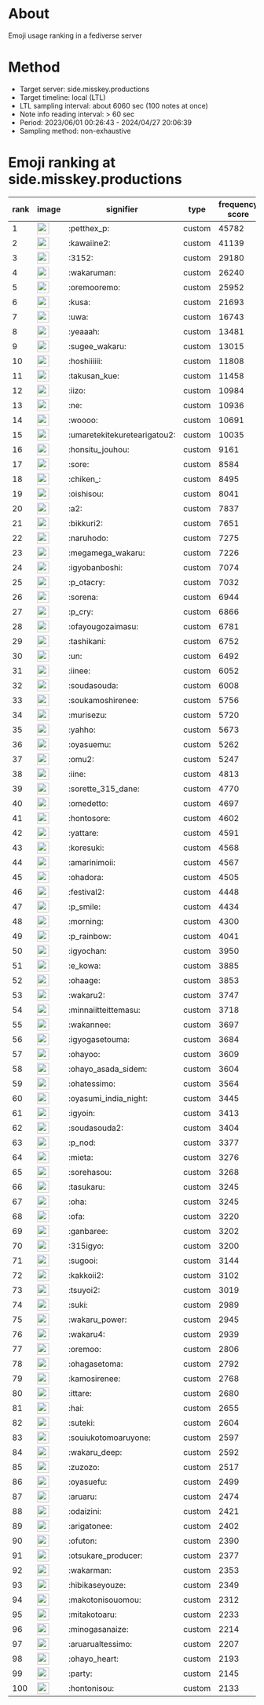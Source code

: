 # About
Emoji usage ranking in a fediverse server

# Method
- Target server: side.misskey.productions
- Target timeline: local (LTL)
- LTL sampling interval: about 6060 sec (100 notes at once)
- Note info reading interval: > 60 sec
- Period: 2023/06/01 00:26:43 - 2024/04/27 20:06:39 
- Sampling method: non-exhaustive

# Emoji ranking at side.misskey.productions

|rank|image|signifier|type|frequency score|
|----|----|----|----|----|
|1|<img height="24" src="https://side.misskey.productions/emoji/petthex_p.webp">|:petthex_p:|custom|45782|
|2|<img height="24" src="https://side.misskey.productions/emoji/kawaiine2.webp">|:kawaiine2:|custom|41139|
|3|<img height="24" src="https://side.misskey.productions/emoji/3152.webp">|:3152:|custom|29180|
|4|<img height="24" src="https://side.misskey.productions/emoji/wakaruman.webp">|:wakaruman:|custom|26240|
|5|<img height="24" src="https://side.misskey.productions/emoji/oremooremo.webp">|:oremooremo:|custom|25952|
|6|<img height="24" src="https://side.misskey.productions/emoji/kusa.webp">|:kusa:|custom|21693|
|7|<img height="24" src="https://side.misskey.productions/emoji/uwa.webp">|:uwa:|custom|16743|
|8|<img height="24" src="https://side.misskey.productions/emoji/yeaaah.webp">|:yeaaah:|custom|13481|
|9|<img height="24" src="https://side.misskey.productions/emoji/sugee_wakaru.webp">|:sugee_wakaru:|custom|13015|
|10|<img height="24" src="https://side.misskey.productions/emoji/hoshiiiiii.webp">|:hoshiiiiii:|custom|11808|
|11|<img height="24" src="https://side.misskey.productions/emoji/takusan_kue.webp">|:takusan_kue:|custom|11458|
|12|<img height="24" src="https://side.misskey.productions/emoji/iizo.webp">|:iizo:|custom|10984|
|13|<img height="24" src="https://side.misskey.productions/emoji/ne.webp">|:ne:|custom|10936|
|14|<img height="24" src="https://side.misskey.productions/emoji/woooo.webp">|:woooo:|custom|10691|
|15|<img height="24" src="https://side.misskey.productions/emoji/umaretekitekuretearigatou2.webp">|:umaretekitekuretearigatou2:|custom|10035|
|16|<img height="24" src="https://side.misskey.productions/emoji/honsitu_jouhou.webp">|:honsitu_jouhou:|custom|9161|
|17|<img height="24" src="https://side.misskey.productions/emoji/sore.webp">|:sore:|custom|8584|
|18|<img height="24" src="https://side.misskey.productions/emoji/chiken_.webp">|:chiken_:|custom|8495|
|19|<img height="24" src="https://side.misskey.productions/emoji/oishisou.webp">|:oishisou:|custom|8041|
|20|<img height="24" src="https://side.misskey.productions/emoji/a2.webp">|:a2:|custom|7837|
|21|<img height="24" src="https://side.misskey.productions/emoji/bikkuri2.webp">|:bikkuri2:|custom|7651|
|22|<img height="24" src="https://side.misskey.productions/emoji/naruhodo.webp">|:naruhodo:|custom|7275|
|23|<img height="24" src="https://side.misskey.productions/emoji/megamega_wakaru.webp">|:megamega_wakaru:|custom|7226|
|24|<img height="24" src="https://side.misskey.productions/emoji/igyobanboshi.webp">|:igyobanboshi:|custom|7074|
|25|<img height="24" src="https://side.misskey.productions/emoji/p_otacry.webp">|:p_otacry:|custom|7032|
|26|<img height="24" src="https://side.misskey.productions/emoji/sorena.webp">|:sorena:|custom|6944|
|27|<img height="24" src="https://side.misskey.productions/emoji/p_cry.webp">|:p_cry:|custom|6866|
|28|<img height="24" src="https://side.misskey.productions/emoji/ofayougozaimasu.webp">|:ofayougozaimasu:|custom|6781|
|29|<img height="24" src="https://side.misskey.productions/emoji/tashikani.webp">|:tashikani:|custom|6752|
|30|<img height="24" src="https://side.misskey.productions/emoji/un.webp">|:un:|custom|6492|
|31|<img height="24" src="https://side.misskey.productions/emoji/iinee.webp">|:iinee:|custom|6052|
|32|<img height="24" src="https://side.misskey.productions/emoji/soudasouda.webp">|:soudasouda:|custom|6008|
|33|<img height="24" src="https://side.misskey.productions/emoji/soukamoshirenee.webp">|:soukamoshirenee:|custom|5756|
|34|<img height="24" src="https://side.misskey.productions/emoji/murisezu.webp">|:murisezu:|custom|5720|
|35|<img height="24" src="https://side.misskey.productions/emoji/yahho.webp">|:yahho:|custom|5673|
|36|<img height="24" src="https://side.misskey.productions/emoji/oyasuemu.webp">|:oyasuemu:|custom|5262|
|37|<img height="24" src="https://side.misskey.productions/emoji/omu2.webp">|:omu2:|custom|5247|
|38|<img height="24" src="https://side.misskey.productions/emoji/iine.webp">|:iine:|custom|4813|
|39|<img height="24" src="https://side.misskey.productions/emoji/sorette_315_dane.webp">|:sorette_315_dane:|custom|4770|
|40|<img height="24" src="https://side.misskey.productions/emoji/omedetto.webp">|:omedetto:|custom|4697|
|41|<img height="24" src="https://side.misskey.productions/emoji/hontosore.webp">|:hontosore:|custom|4602|
|42|<img height="24" src="https://side.misskey.productions/emoji/yattare.webp">|:yattare:|custom|4591|
|43|<img height="24" src="https://side.misskey.productions/emoji/koresuki.webp">|:koresuki:|custom|4568|
|44|<img height="24" src="https://side.misskey.productions/emoji/amarinimoii.webp">|:amarinimoii:|custom|4567|
|45|<img height="24" src="https://side.misskey.productions/emoji/ohadora.webp">|:ohadora:|custom|4505|
|46|<img height="24" src="https://side.misskey.productions/emoji/festival2.webp">|:festival2:|custom|4448|
|47|<img height="24" src="https://side.misskey.productions/emoji/p_smile.webp">|:p_smile:|custom|4434|
|48|<img height="24" src="https://side.misskey.productions/emoji/morning.webp">|:morning:|custom|4300|
|49|<img height="24" src="https://side.misskey.productions/emoji/p_rainbow.webp">|:p_rainbow:|custom|4041|
|50|<img height="24" src="https://side.misskey.productions/emoji/igyochan.webp">|:igyochan:|custom|3950|
|51|<img height="24" src="https://side.misskey.productions/emoji/e_kowa.webp">|:e_kowa:|custom|3885|
|52|<img height="24" src="https://side.misskey.productions/emoji/ohaage.webp">|:ohaage:|custom|3853|
|53|<img height="24" src="https://side.misskey.productions/emoji/wakaru2.webp">|:wakaru2:|custom|3747|
|54|<img height="24" src="https://side.misskey.productions/emoji/minnaiitteittemasu.webp">|:minnaiitteittemasu:|custom|3718|
|55|<img height="24" src="https://side.misskey.productions/emoji/wakannee.webp">|:wakannee:|custom|3697|
|56|<img height="24" src="https://side.misskey.productions/emoji/igyogasetouma.webp">|:igyogasetouma:|custom|3684|
|57|<img height="24" src="https://side.misskey.productions/emoji/ohayoo.webp">|:ohayoo:|custom|3609|
|58|<img height="24" src="https://side.misskey.productions/emoji/ohayo_asada_sidem.webp">|:ohayo_asada_sidem:|custom|3604|
|59|<img height="24" src="https://side.misskey.productions/emoji/ohatessimo.webp">|:ohatessimo:|custom|3564|
|60|<img height="24" src="https://side.misskey.productions/emoji/oyasumi_india_night.webp">|:oyasumi_india_night:|custom|3445|
|61|<img height="24" src="https://side.misskey.productions/emoji/igyoin.webp">|:igyoin:|custom|3413|
|62|<img height="24" src="https://side.misskey.productions/emoji/soudasouda2.webp">|:soudasouda2:|custom|3404|
|63|<img height="24" src="https://side.misskey.productions/emoji/p_nod.webp">|:p_nod:|custom|3377|
|64|<img height="24" src="https://side.misskey.productions/emoji/mieta.webp">|:mieta:|custom|3276|
|65|<img height="24" src="https://side.misskey.productions/emoji/sorehasou.webp">|:sorehasou:|custom|3268|
|66|<img height="24" src="https://side.misskey.productions/emoji/tasukaru.webp">|:tasukaru:|custom|3245|
|67|<img height="24" src="https://side.misskey.productions/emoji/oha.webp">|:oha:|custom|3245|
|68|<img height="24" src="https://side.misskey.productions/emoji/ofa.webp">|:ofa:|custom|3220|
|69|<img height="24" src="https://side.misskey.productions/emoji/ganbaree.webp">|:ganbaree:|custom|3202|
|70|<img height="24" src="https://side.misskey.productions/emoji/315igyo.webp">|:315igyo:|custom|3200|
|71|<img height="24" src="https://side.misskey.productions/emoji/sugooi.webp">|:sugooi:|custom|3144|
|72|<img height="24" src="https://side.misskey.productions/emoji/kakkoii2.webp">|:kakkoii2:|custom|3102|
|73|<img height="24" src="https://side.misskey.productions/emoji/tsuyoi2.webp">|:tsuyoi2:|custom|3019|
|74|<img height="24" src="https://side.misskey.productions/emoji/suki.webp">|:suki:|custom|2989|
|75|<img height="24" src="https://side.misskey.productions/emoji/wakaru_power.webp">|:wakaru_power:|custom|2945|
|76|<img height="24" src="https://side.misskey.productions/emoji/wakaru4.webp">|:wakaru4:|custom|2939|
|77|<img height="24" src="https://side.misskey.productions/emoji/oremoo.webp">|:oremoo:|custom|2806|
|78|<img height="24" src="https://side.misskey.productions/emoji/ohagasetoma.webp">|:ohagasetoma:|custom|2792|
|79|<img height="24" src="https://side.misskey.productions/emoji/kamosirenee.webp">|:kamosirenee:|custom|2768|
|80|<img height="24" src="https://side.misskey.productions/emoji/ittare.webp">|:ittare:|custom|2680|
|81|<img height="24" src="https://side.misskey.productions/emoji/hai.webp">|:hai:|custom|2655|
|82|<img height="24" src="https://side.misskey.productions/emoji/suteki.webp">|:suteki:|custom|2604|
|83|<img height="24" src="https://side.misskey.productions/emoji/souiukotomoaruyone.webp">|:souiukotomoaruyone:|custom|2597|
|84|<img height="24" src="https://side.misskey.productions/emoji/wakaru_deep.webp">|:wakaru_deep:|custom|2592|
|85|<img height="24" src="https://side.misskey.productions/emoji/zuzozo.webp">|:zuzozo:|custom|2517|
|86|<img height="24" src="https://side.misskey.productions/emoji/oyasuefu.webp">|:oyasuefu:|custom|2499|
|87|<img height="24" src="https://side.misskey.productions/emoji/aruaru.webp">|:aruaru:|custom|2474|
|88|<img height="24" src="https://side.misskey.productions/emoji/odaizini.webp">|:odaizini:|custom|2421|
|89|<img height="24" src="https://side.misskey.productions/emoji/arigatonee.webp">|:arigatonee:|custom|2402|
|90|<img height="24" src="https://side.misskey.productions/emoji/ofuton.webp">|:ofuton:|custom|2390|
|91|<img height="24" src="https://side.misskey.productions/emoji/otsukare_producer.webp">|:otsukare_producer:|custom|2377|
|92|<img height="24" src="https://side.misskey.productions/emoji/wakarman.webp">|:wakarman:|custom|2353|
|93|<img height="24" src="https://side.misskey.productions/emoji/hibikaseyouze.webp">|:hibikaseyouze:|custom|2349|
|94|<img height="24" src="https://side.misskey.productions/emoji/makotonisouomou.webp">|:makotonisouomou:|custom|2312|
|95|<img height="24" src="https://side.misskey.productions/emoji/mitakotoaru.webp">|:mitakotoaru:|custom|2233|
|96|<img height="24" src="https://side.misskey.productions/emoji/minogasanaize.webp">|:minogasanaize:|custom|2214|
|97|<img height="24" src="https://side.misskey.productions/emoji/aruarualtessimo.webp">|:aruarualtessimo:|custom|2207|
|98|<img height="24" src="https://side.misskey.productions/emoji/ohayo_heart.webp">|:ohayo_heart:|custom|2193|
|99|<img height="24" src="https://side.misskey.productions/emoji/party.webp">|:party:|custom|2145|
|100|<img height="24" src="https://side.misskey.productions/emoji/hontonisou.webp">|:hontonisou:|custom|2133|

